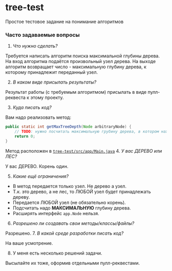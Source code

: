 # tree-test
Простое тестовое задание на понимание алгоритмов
### Часто задаваемые вопросы
1. *Что нужно сделать?* 
 
 Требуется написать алгоритм поиска максимальной глубины дерева. 
  На вход алгоритма подаётся произвольный узел дерева.
  На выходе алгоритм возвращает число - максимальную глубину дерева, к которому принадлежит переданный узел.

2. *В каком виде присылать результаты?*
 
 Результат работы (с требуемым алгоритмом) присылать в виде пулл-реквеста к этому проекту.

3. *Куда писать код?* 

 Вам надо реализовать метод:
 ```java
public static int getMaxTreeDepth(Node arbitraryNode) {
     // TODO: нужно посчитать максимальную грубину дерева, в котором находится переданный узел
     return 0;
 }
 ```
 Метод расположен в [`tree-test/src/app/Main.java`](https://github.com/kaluchi/tree-test/blob/master/src/app/Main.java) 
4. *У вас ДЕРЕВО или ЛЕС?*
 
 У вас ДЕРЕВО. Корень один. 

5. *Какие ещё ограничения?*  
 * В метод передается только узел. Не дерево а узел.
 * Т.к. это дерево, а не лес, то ЛЮБОЙ узел будет принадлежать дереву.
 * Передается ЛЮБОЙ узел (не обязательно корень).
 * Подсчитать надо **МАКСИМАЛЬНУЮ** глубину дерева.
 * Расширять интерфейс `app.Node` нельзя.
6. *Разрешено ли создавать свои методы/классы/файлы?*

  Разрешено.
7. *В какой среде разработки писать код?*

 На ваше усмотрение.

8. У меня есть несколько решений задачи. 

 Высылайте их тоже, оформив отдельными пулл-реквестами.
